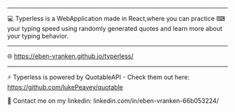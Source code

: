----------------------------

💻 Typerless is a WebApplication made in React,where you can practice ⌨ your typing speed using randomly generated quotes and learn more
about your typing behavior.

----------------------------

🌐 https://eben-vranken.github.io/typerless/

----------------------------

⚡ Typerless is powered by QuotableAPI - Check them out here: https://github.com/lukePeavey/quotable

📝 Contact me on my linkedin: linkedin.com/in/eben-vranken-66b053224/
